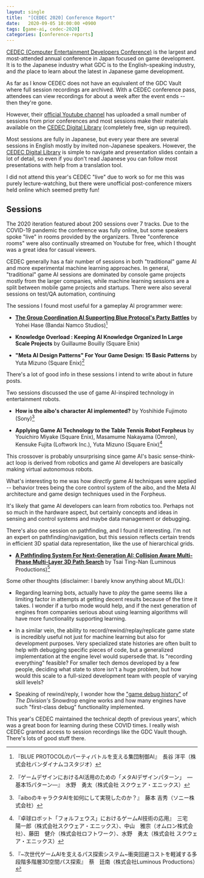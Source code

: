 ```yaml
---
layout: single
title:  "[CEDEC 2020] Conference Report"
date:   2020-09-05 10:00:00 +0900
tags: [game-ai, cedec-2020]
categories: [conference-reports]
---
```


[CEDEC (Computer Entertainment Developers Conference)][cedec-url] is the largest and most-attended annual conference in Japan focused on game development. It is to the Japanese industry what GDC is to the English-speaking industry, and *the* place to learn about the latest in Japanese game development. 

As far as I know CEDEC does not have an equivalent of the GDC Vault where full session recordings are archived. With a CEDEC conference pass, attendees can view recordings for about a week after the event ends -- then they're gone.

However, their [official Youtube channel][cedec-youtube] has uploaded a small number of sessions from prior conferences and most sessions make their materials available on the [CEDEC Digital Library][cedil-url] (completely free, sign up required).

Most sessions are fully in Japanese, but every year there are several sessions in English mostly by invited non-Japanese speakers. However, the [CEDEC Digital Library][cedil-url] is simple to navigate and presentation slides contain a lot of detail, so even if you don't read Japanese you can follow most presentations with help from a translation tool.

I did not attend this year's CEDEC "live" due to work so for me this was purely lecture-watching, but there were unofficial post-conference mixers held online which seemed pretty fun!

## Sessions

The 2020 iteration featured about 200 sessions over 7 tracks. Due to the COVID-19 pandemic the conference was fully online, but some speakers spoke "live" in rooms provided by the organizers. Three "conference rooms" were also continually streamed on Youtube for free, which I thought was a great idea for casual viewers.

CEDEC generally has a fair number of sessions in both "traditional" game AI and more experimental machine learning approaches. In general, "traditional" game AI sessions are dominated by console game projects mostly from the larger companies, while machine learning sessions are a split between mobile game projects and startups. There were also several sessions on test/QA automation, continuing

The sessions I found most useful for a gameplay AI programmer were:

* [**The Group Coordination AI Supporting Blue Protocol's Party Battles**](https://cedil.cesa.or.jp/cedil_sessions/view/2271) by Yohei Hase (Bandai Namco Studios)[^2]
 
* **Knowledge Overload : Keeping AI Knowledge Organized In Large Scale Projects** by Guillaume Bouilly (Square Enix)

* **"Meta AI Design Patterns" For Your Game Design: 15 Basic Patterns** by Yuta Mizuno (Square Enix)[^3]

There's a lot of good info in these sessions I intend to write about in future posts.

Two sessions discussed the use of game AI-inspired technology in entertainment robots.

* **How is the aibo's character AI implemented?** by Yoshihide Fujimoto (Sony)[^4]

* **Applying Game AI Technology to the Table Tennis Robot Forpheus** by Youichiro Miyake (Square Enix), Masamume Nakayama (Omron), Kensuke Fujita (Loftwork Inc.), Yuta Mizuno (Square Enix)[^5]

This crossover is probably unsurprising since game AI's basic sense-think-act loop is derived from robotics and game AI developers are basically making virtual autonomous robots.

What's interesting to me was how *directly* game AI techniques were applied -- behavior trees being the core control system of the aibo, and the Meta AI architecture and game design techniques used in the Forpheus.

It's likely that game AI developers can learn from robotics too. Perhaps not so much in the hardware aspect, but certainly concepts and ideas in sensing and control systems and maybe data management or debugging.

There's also one session on pathfinding, and I found it interesting. I'm not an expert on pathfinding/navigation, but this session reflects certain trends in efficient 3D spatial data representation, like the use of hierarchical grids.

* [**A Pathfinding System For Next-Generation AI: Collision Aware Multi-Phase Multi-Layer 3D Path Search**](https://cedil.cesa.or.jp/cedil_sessions/view/2251) by Tsai Ting-Nan (Luminous Productions)[^6]

Some other thoughts (disclaimer: I barely know anything about ML/DL):

* Regarding learning bots, actually have to *play* the game seems like a limiting factor in attempts at getting decent results because of the time it takes. I wonder if a turbo mode would help, and if the next generation of engines from companies serious about using learning algorithms will have more functionality supporting learning.

* In a similar vein, the ability to record/rewind/replay/replicate game state is incredibly useful not just for machine learning but also for development purposes. Very specialized state histories are often built to help with debugging specific pieces of code, but a generalized implementation at the engine level would supersede that. Is "recording everything" feasible? For smaller tech demos developed by a few people, deciding what state to store isn't a huge problem, but how would this scale to a full-sized development team with people of varying skill levels?

* Speaking of rewind/reply, I wonder how the ["game debug history"](https://gdcvault.com/play/1023382/AI-Behavior-Editing-and-Debugging) of *The Division's* Snowdrop engine works and how many engines have such "first-class debug" functionality implemented.

This year's CEDEC maintained the technical depth of previous years', which was a great boon for learning during these COVID times. I really wish CEDEC granted access to session recordings like the GDC Vault though. There's lots of good stuff there.

[cedec-url]: https://cedec.cesa.or.jp/
[cedec-youtube]: https://www.youtube.com/channel/UCmHaPXvwn9_4pMNAV6ewgoA/videos
[cedil-url]: https://cedil.cesa.or.jp/

[^2]: 『BLUE PROTOCOLのパーティバトルを支える集団制御AI』　長谷 洋平（株式会社バンダイナムコスタジオ）
[^3]: 『ゲームデザインにおけるAI活用のための「メタAIデザインパターン」　―基本15パターン―』　水野　勇太（株式会社 スクウェア・エニックス）
[^4]: 『aiboのキャラクタAIを如何にして実現したのか？』　藤本 吉秀（ソニー株式会社）
[^5]: 『卓球ロボット「フォルフェウス」におけるゲームAI技術の応用』　三宅　陽一郎（株式会社スクウェア・エニックス）、中山　雅宗（オムロン株式会社）、藤田　健介（株式会社ロフトワーク）、水野　勇太（株式会社 スクウェア・エニックス）
[^6]: 『~次世代ゲームAIを支えるパス探索システム~衝突回避コストを軽減する多段階多階層3D空間パス探索』　蔡　廷南（株式会社Luminous Productions）